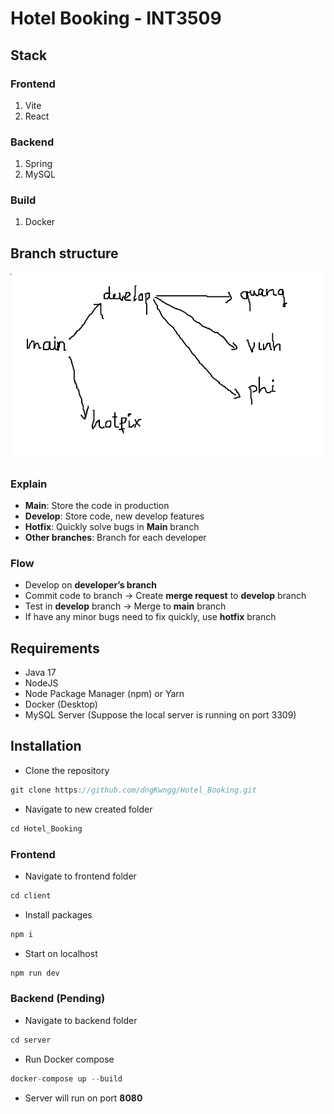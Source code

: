 # Hotel Booking - INT3509

## Stack

### Frontend

1. Vite
2. React

### Backend

1. Spring
2. MySQL

### Build
1. Docker

## Branch structure

![image.png](image.png)

### Explain

- **Main**: Store the code in production
- **Develop**: Store code, new develop features
- **Hotfix**: Quickly solve bugs in **Main** branch
- **Other branches**: Branch for each developer

### Flow

- Develop on **developer’s branch**
- Commit code to branch → Create **merge request** to **develop** branch
- Test in **develop** branch → Merge to **main** branch
- If have any minor bugs need to fix quickly, use **hotfix** branch

## Requirements

- Java 17
- NodeJS
- Node Package Manager (npm) or Yarn
- Docker (Desktop)
- MySQL Server (Suppose the local server is running on port 3309)

## Installation

- Clone the repository

```jsx
git clone https://github.com/dngKwngg/Hotel_Booking.git
```

- Navigate to new created folder

```jsx
cd Hotel_Booking
```

### Frontend

- Navigate to frontend folder

```jsx
cd client
```

- Install packages

```jsx
npm i
```

- Start on localhost

```jsx
npm run dev
```

### Backend (Pending)

- Navigate to backend folder

```jsx
cd server
```

- Run Docker compose

```jsx
docker-compose up --build
```

- Server will run on port **8080**
